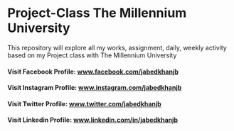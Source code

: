 # Project-Class The Millennium University
This repository will explore all my works, assignment, daily, weekly activity based on my Project class with The Millennium University 
#### Visit Facebook Profile: www.facebook.com/jabedkhanjb
#### Visit Instagram Profile: www.instagram.com/jabedkhanjb
#### Visit Twitter Profile: www.twitter.com/jabedkhanjb
#### Visit Linkedin Profile: www.linkedin.com/in/jabedkhanjb

